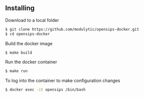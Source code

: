 ## Installing
Download to a local folder

```Bash
$ git clone https://github.com/modulytic/opensips-docker.git
$ cd opensips-docker
```

Build the docker image

```Bash
$ make build
```

Run the docker container

```Bash
$ make run
```

To log into the container to make configuration changes

```Bash
$ docker exec -it opensips /bin/bash
```
